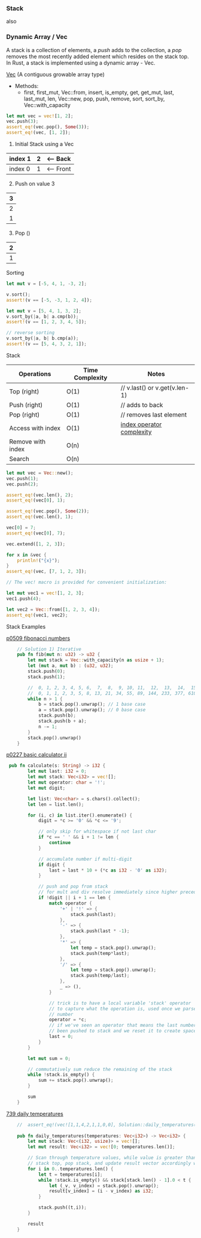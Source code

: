 ### Stack

also

### Dynamic Array / Vec

A stack is a collection of elements, a *push* adds to the collection, a *pop* removes the most recently added element
which resides on the stack top. In Rust, a stack is implemented using a dynamic array - Vec.

[Vec](https://doc.rust-lang.org/std/vec/struct.Vec.html#) (A contiguous growable array type) 
* Methods:
  * first, first_mut, Vec::from, insert, is_empty, get, get_mut, last, last_mut, len, Vec::new, pop, push, remove, sort, sort_by, Vec::with_capacity

```rust
let mut vec = vec![1, 2];
vec.push(3);
assert_eq!(vec.pop(), Some(3));
assert_eq!(vec, [1, 2]);
```

1) Initial Stack using a Vec

| index 1 | 2 | <-- Back |
|---|---| --- |
| index 0 | 1 | <-- Front |

2) Push on value 3

| 3 |
|---|
| 2 |
| 1 |

3) Pop ()

| 2 |
|---|
| 1 |

Sorting
```rust
let mut v = [-5, 4, 1, -3, 2];

v.sort();
assert!(v == [-5, -3, 1, 2, 4]);

let mut v = [5, 4, 1, 3, 2];
v.sort_by(|a, b| a.cmp(b));
assert!(v == [1, 2, 3, 4, 5]);

// reverse sorting
v.sort_by(|a, b| b.cmp(a));
assert!(v == [5, 4, 3, 2, 1]);
```

Stack

| Operations | Time Complexity | Notes | 
|------------|-----------------| ------|
| Top (right) | O(1) | // v.last() or v.get(v.len-1) |
| Push (right) | O(1) | // adds to back |
| Pop (right) | O(1) |  // removes last element |
| Access with index | O(1) | [index operator complexity](https://doc.rust-lang.org/std/vec/)|
| Remove with index | O(n) | |
| Search | O(n) | |

```rust
let mut vec = Vec::new();
vec.push(1);
vec.push(2);

assert_eq!(vec.len(), 2);
assert_eq!(vec[0], 1);

assert_eq!(vec.pop(), Some(2));
assert_eq!(vec.len(), 1);

vec[0] = 7;
assert_eq!(vec[0], 7);

vec.extend([1, 2, 3]);

for x in &vec {
    println!("{x}");
}
assert_eq!(vec, [7, 1, 2, 3]);

// The vec! macro is provided for convenient initialization:

let mut vec1 = vec![1, 2, 3];
vec1.push(4);

let vec2 = Vec::from([1, 2, 3, 4]);
assert_eq!(vec1, vec2);
```


Stack Examples

[p0509 fibonacci numbers](https://github.com/brpandey/leetcode/blob/5df8127017ff45b250136ab770844fa6b7fac867/rust/src/p0509_fibonacci_number.rs#LL37-L54C6)
```rust
    // Solution 1) Iterative
    pub fn fib(mut n: u32) -> u32 {
        let mut stack = Vec::with_capacity(n as usize + 1);
        let (mut a, mut b) : (u32, u32);
        stack.push(0);
        stack.push(1);

        //  0, 1, 2, 3, 4, 5, 6,  7,  8,  9, 10, 11,  12,  13,  14,  15,  16, ...
        //  0, 1, 1, 2, 3, 5, 8, 13, 21, 34, 55, 89, 144, 233, 377, 610, 987, ... 
        while n > 1 {
            b = stack.pop().unwrap(); // 1 base case
            a = stack.pop().unwrap(); // 0 base case
            stack.push(b);
            stack.push(b + a);
            n -= 1;
        }
        stack.pop().unwrap()
    }
```

[p0227 basic calculator ii](https://github.com/brpandey/leetcode/blob/5df8127017ff45b250136ab770844fa6b7fac867/rust/src/p0227_basic_calculator_ii.rs#L52)
```rust
 pub fn calculate(s: String) -> i32 {
        let mut last: i32 = 0;
        let mut stack: Vec<i32> = vec![];
        let mut operator: char = '!';
        let mut digit;

        let list: Vec<char> = s.chars().collect();
        let len = list.len();

        for (i, c) in list.iter().enumerate() {
            digit = *c >= '0' && *c <= '9';

            // only skip for whitespace if not last char
            if *c == ' ' && i + 1 != len {
                continue
            }

            // accumulate number if multi-digit
            if digit {
                last = last * 10 + (*c as i32 - '0' as i32);
            } 

            // push and pop from stack
            // for mult and div resolve immediately since higher precedence
            if !digit || i + 1 == len {
                match operator {
                    '+' | '!' => {
                        stack.push(last);
                    },
                    '-' => {
                        stack.push(last * -1);
                    },
                    '*' => {
                        let temp = stack.pop().unwrap();
                        stack.push(temp*last);
                    },
                    '/' => {
                        let temp = stack.pop().unwrap();
                        stack.push(temp/last);
                    },
                    _ => (),
                }

                // trick is to have a local variable 'stack' operator
                // to capture what the operation is, used once we parse the next
                // number
                operator = *c;
                // if we've seen an operator that means the last number has already
                // been pushed to stack and we reset it to create space for new one
                last = 0;
            }
        }

        let mut sum = 0;

        // commutatively sum reduce the remaining of the stack
        while !stack.is_empty() {
            sum += stack.pop().unwrap();
        }

        sum
    }
```

[739 daily temperatures](https://github.com/brpandey/leetcode/blob/5df8127017ff45b250136ab770844fa6b7fac867/rust/src/p0739_daily_temperatures.rs#L57)
```rust
    //  assert_eq!(vec![1,1,4,2,1,1,0,0], Solution::daily_temperatures(vec![73,74,75,71,69,72,76,73]));
    
    pub fn daily_temperatures(temperatures: Vec<i32>) -> Vec<i32> {
        let mut stack: Vec<(i32, usize)> = vec![];
        let mut result: Vec<i32> = vec![0; temperatures.len()];

        // Scan through temperature values, while value is greater than
        // stack top, pop stack, and update result vector accordingly with # days
        for i in 0..temperatures.len() {
            let t = temperatures[i];
            while !stack.is_empty() && stack[stack.len() - 1].0 < t {
                let (_v, v_index) = stack.pop().unwrap();
                result[v_index] = (i - v_index) as i32;
            }

            stack.push((t,i));
        }

        result
    }
```
